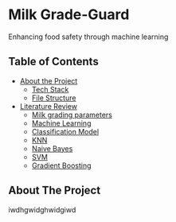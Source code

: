 
# Milk Grade-Guard

Enhancing food safety through machine learning




## Table of Contents

- [About the Project](https://github.com/soumyamsharan/Milk-GradeGuard/blob/main/README.md#about-the-project)
  - [Tech Stack](https://github.com/soumyamsharan/Milk-GradeGuard/blob/main/README.md#tech-stack)
  - [File Structure](https://github.com/soumyamsharan/Milk-GradeGuard/blob/main/README.md#file-structure)
- [Literature Review](https://github.com/soumyamsharan/Milk-GradeGuard/blob/main/README.md#literature-review)
  - [Milk grading parameters](https://github.com/soumyamsharan/Milk-GradeGuard/blob/main/README.md#milk-grading-parameters)
  - [Machine Learning](https://github.com/soumyamsharan/Milk-GradeGuard/blob/main/README.md#machine-learning)
  - [Classification Model](https://github.com/soumyamsharan/Milk-GradeGuard/blob/main/README.md#classification-model)
  - [KNN](https://github.com/soumyamsharan/Milk-GradeGuard/blob/main/README.md#knn)
  - [Naive Bayes](https://github.com/soumyamsharan/Milk-GradeGuard/blob/main/README.md#naive-bayes)
  - [SVM](https://github.com/soumyamsharan/Milk-GradeGuard/blob/main/README.md#svm)
  - [Gradient Boosting](https://github.com/soumyamsharan/Milk-GradeGuard/blob/main/README.md#gradient-boosting)


## About The Project
iwdhgwidghwidgiwd
